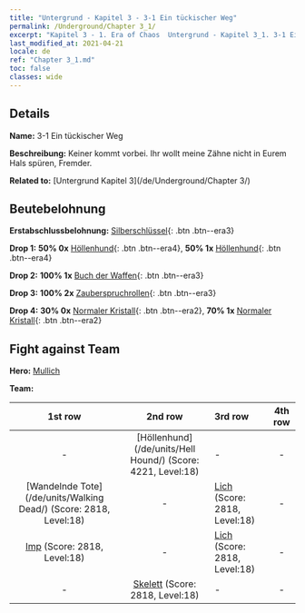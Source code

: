 ```yaml
---
title: "Untergrund - Kapitel 3 - 3-1 Ein tückischer Weg"
permalink: /Underground/Chapter 3_1/
excerpt: "Kapitel 3 - 1. Era of Chaos  Untergrund - Kapitel 3_1. 3-1 Ein tückischer Weg"
last_modified_at: 2021-04-21
locale: de
ref: "Chapter 3_1.md"
toc: false
classes: wide
---
```


## Details

 **Name:** 3-1 Ein tückischer Weg

 **Beschreibung:** Keiner kommt vorbei. Ihr wollt meine Zähne nicht in Eurem Hals spüren, Fremder.

 **Related to:** [Untergrund Kapitel 3](/de/Underground/Chapter 3/)

## Beutebelohnung

 **Erstabschlussbelohnung:** [Silberschlüssel](/de/Items/con_693/){: .btn .btn--era3}

 **Drop 1:** **50% 0x** [Höllenhund](/de/Items/unt_228/){: .btn .btn--era4}, **50% 1x** [Höllenhund](/de/Items/unt_228/){: .btn .btn--era4}

 **Drop 2:** **100% 1x** [Buch der Waffen](/de/Items/mat_18/){: .btn .btn--era3}

 **Drop 3:** **100% 2x** [Zauberspruchrollen](/de/Items/con_694/){: .btn .btn--era3}

 **Drop 4:** **30% 0x** [Normaler Kristall](/de/Items/mat_11/){: .btn .btn--era2}, **70% 1x** [Normaler Kristall](/de/Items/mat_11/){: .btn .btn--era2}


## Fight against Team
 **Hero:** [Mullich](/de/heroes/Mullich/)

 **Team:**


  | 1st row | 2nd row | 3rd row | 4th row |
  |:----:|:----:|:----|:----:|
  | - | [Höllenhund](/de/units/Hell Hound/) (Score: 4221, Level:18)  | - | - |
  | [Wandelnde Tote](/de/units/Walking Dead/) (Score: 2818, Level:18)  | - | [Lich](/de/units/Lich/) (Score: 2818, Level:18)  | - |
  | [Imp](/de/units/Imp/) (Score: 2818, Level:18)  | - | [Lich](/de/units/Lich/) (Score: 2818, Level:18)  | - |
  | - | [Skelett](/de/units/Skeleton/) (Score: 2818, Level:18)  | - | - |


